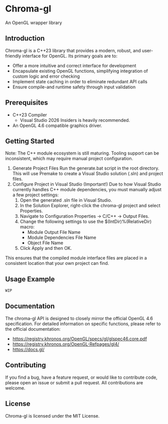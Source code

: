 # Chroma-gl
An OpenGL wrapper library

## Introduction
Chroma-gl is a C++23 library that provides a modern, robust, and user-friendly interface for OpenGL.
Its primary goals are to:
* Offer a more intuitive and correct interface for development
* Encapsulate existing OpenGL functions, simplifying integration of custom logic and error checking
* Implement state caching in order to eliminate redundant API calls
* Ensure compile-and runtime safety through input validation

## Prerequisites
* C++23 Compiler
  * Visual Studio 2026 Insiders is heavily recommended.
* An OpenGL 4.6 compatible graphics driver.

## Getting Started
Note: The C++ module ecosystem is still maturing. Tooling support can be inconsistent, which may require manual project configuration.

1. Generate Project Files
Run the generate.bat script in the root directory. This will use Premake to create a Visual Studio solution (.sln) and project files.
2. Configure Project in Visual Studio (Important!)
Due to how Visual Studio currently handles C++ module dependencies, you must manually adjust a few project settings:
   1. Open the generated .sln file in Visual Studio.
   2. In the Solution Explorer, right-click the chroma-gl project and select Properties.
   3. Navigate to Configuration Properties -> C/C++ -> Output Files.
   4. Change the following settings to use the $(IntDir)%(RelativeDir) macro:
      * Module Output File Name
      * Module Dependencies File Name
      * Object File Name
   5. Click Apply and then OK.

This ensures that the compiled module interface files are placed in a consistent location that your own project can find.

## Usage Example
```cpp
WIP
```

## Documentation
The chroma-gl API is designed to closely mirror the official OpenGL 4.6 specification. For detailed information on specific functions, please refer to the official documentation:
* https://registry.khronos.org/OpenGL/specs/gl/glspec46.core.pdf
* https://registry.khronos.org/OpenGL-Refpages/gl4/
* https://docs.gl/

## Contributing
If you find a bug, have a feature request, or would like to contribute code, please open an issue or submit a pull request. All contributions are welcome.

## License
Chroma-gl is licensed under the MIT License.
